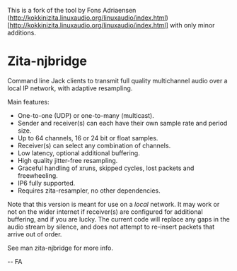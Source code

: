 This is a fork of the tool by Fons Adriaensen
(http://kokkinizita.linuxaudio.org/linuxaudio/index.html)[http://kokkinizita.linuxaudio.org/linuxaudio/index.html]
with only minor additions.

# Zita-njbridge

Command line Jack clients to transmit full quality
multichannel audio over a local IP network, with
adaptive resampling.

Main features:

* One-to-one (UDP) or one-to-many (multicast).
* Sender and receiver(s) can each have their own
  sample rate and period size.
* Up to 64 channels, 16 or 24 bit or float samples.
* Receiver(s) can select any combination of channels.
* Low latency, optional additional buffering.
* High quality jitter-free resampling.
* Graceful handling of xruns, skipped cycles, lost
  packets and freewheeling.
* IP6 fully supported.
* Requires zita-resampler, no other dependencies.

Note that this version is meant for use on a *local*
network. It may work or not on the wider internet if
receiver(s) are configured for additional buffering,
and if you are lucky. The current code will replace
any gaps in the audio stream by silence, and does not
attempt to re-insert packets that arrive out of order.


See man zita-njbridge for more info.

-- 
FA






